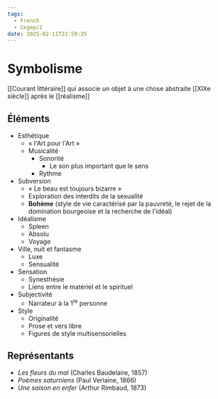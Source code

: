 ```yaml
---
tags:
  - French
  - Cegep/2
date: 2025-02-11T22:59:25
---
```


# Symbolisme

[[Courant littéraire]] qui associe un objet à une chose abstraite
[[XIXe siècle]] après le [[réalisme]]

## Éléments

- Esthétique
	- « l'Art pour l'Art »
	- Musicalité
		- Sonorité
			- Le son plus important que le sens
		- Rythme
- Subversion
	- « Le beau est toujours bizarre »
	- Exploration des interdits de la sexualité
	- **Bohème** (style de vie caractérisé par la pauvreté, le rejet de la domination bourgeoise et la recherche de l'idéal)
- Idéalisme
	- Spleen
	- Absolu
	- Voyage
- Ville, nuit et fantasme
	- Luxe
	- Sensualité
- Sensation
	- Synesthésie
	- Liens entre le matériel et le spirituel
- Subjectivité
	- Narrateur à la 1<sup>re</sup> personne
- Style
	- Originalité
	- Prose et vers libre
	- Figures de style multisensorielles

## Représentants

- *Les fleurs du mal* (Charles Baudelaire, 1857)
- *Poèmes saturniens* (Paul Verlaine, 1866)
- *Une saison en enfer* (Arthur Rimbaud, 1873)
